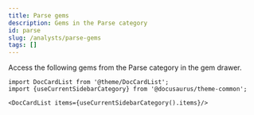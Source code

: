 ```yaml
---
title: Parse gems
description: Gems in the Parse category
id: parse
slug: /analysts/parse-gems
tags: []
---
```


Access the following gems from the Parse category in the gem drawer.

```mdx-code-block
import DocCardList from '@theme/DocCardList';
import {useCurrentSidebarCategory} from '@docusaurus/theme-common';

<DocCardList items={useCurrentSidebarCategory().items}/>
```
